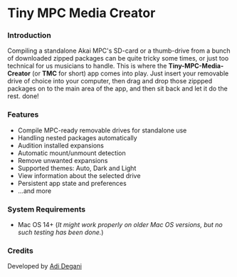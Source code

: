 # Tiny MPC Media Creator

### Introduction

Compiling a standalone Akai MPC's SD-card or a thumb-drive from a bunch of downloaded zipped packages can be quite tricky some times, or just too technical for us musicians to handle. This is where the **Tiny-MPC-Media-Creator** (or **TMC** for short) app comes into play. Just insert your removable drive of choice into your computer, then drag and drop those zippped packages on to the main area of the app, and then sit back and let it do the rest. done!

### Features
- Compile MPC-ready removable drives for standalone use
- Handling nested packages automatically
- Audition installed expansions
- Automatic mount/unmount detection
- Remove unwanted expansions
- Supported themes: Auto, Dark and Light
- View information about the selected drive
- Persistent app state and preferences
- ...and more

### System Requirements
- Mac OS 14+ (*It might work properly on older Mac OS versions, but no such testing has been done.*)

### Credits
Developed by [Adi Degani](mailto:adid172@gmail.com)
